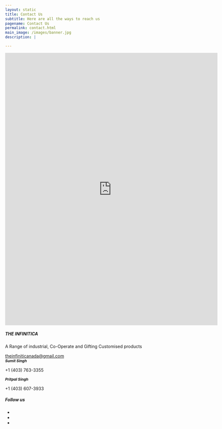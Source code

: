 ```yaml
---
layout: static
title: Contact Us
subtitle: Here are all the ways to reach us
pagename: Contact Us
permalink: contact.html
main_image: /images/banner.jpg
description: |

---
```


 <div class="wpsuptr-standard-row contact-section contact-style-2">
          <div class="container">
              <div class="row">
                  <div class="col-md-7 text-left">
                      <iframe src="https://docs.google.com/forms/d/e/1FAIpQLSfSwhUCnesLnHglO6qrGrFvjJsr6vW3bDLINSIBnyBJ_tzrpQ/viewform?embedded=true" width="690" height="885" frameborder="0" marginheight="0" marginwidth="0">Loading…</iframe>
                  </div>
                  <div class="col-md-5">
                      <div class="contact-widget-wrap">
                          <div class="contact-sub-heading">
                              <h5>THE INFINITICA</h5>
                              <p>A Range of industrial, Co-Operate and Gifting Customised products </p>
                          </div>
                          <div class="widget-content">
                              <div class="single-address-box">
                                  <div class="address-icon">
                                      <i class="fa fa-envelope-o"></i>
                                  </div>
                                  <div class="address-text">
                                      <a href="mailto:theinfiniticanada@gmail.com">theinfiniticanada@gmail.com</a>
                                  </div>
                              </div>
                              <div class="single-address-box">
                                  <div class="address-icon">
                                      <i class="ti-mobile"></i>
                                  </div>
                                  <div class="address-text">
                                       <h6 style="margin:  0; font-size:12px; font-weight:bold;">
                                                Sumit Singh 
                                       </h6>
                                      <p>+1 (403) 763-3355</p>
                                  </div>
                              </div>
                              <div class="single-address-box">
                                  <div class="address-icon">
                                      <i class="ti-mobile"></i>
                                  </div>
                                  <div class="address-text">
                                       <h6 style="margin:  0; font-size:12px; font-weight:bold;">
                                                Pritpal Singh
                                       </h6>
                                      <p>+1 (403) 607-3933</p>
                                  </div>
                              </div>
                              <div class="social-bookmark-area contact-sub-heading ">
                                <h5>Follow us</h5>
                                <ul class="social-bookmark list-inline">
                                    <li><a href="https://www.facebook.com/The-infinitica-112803940089728/?modal=admin_todo_tour" target="_blank"><i class="fa fa-facebook"></i></a> </li>
                                    <li><a href="https://twitter.com/@theinifinica"><i class="fa fa-twitter"></i></a> </li>
                                    <li><a href="https://www.instagram.com/the_infinitica/" target="_blank"><i class="fa fa-instagram"></i></a> </li>
                                </ul>
                              </div>
                          </div>
                      </div>
                  </div>
              </div>
          </div>
      </div>